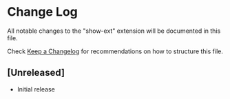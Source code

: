 # Change Log

All notable changes to the "show-ext" extension will be documented in this file.

Check [Keep a Changelog](http://keepachangelog.com/) for recommendations on how to structure this file.

## [Unreleased]

- Initial release
